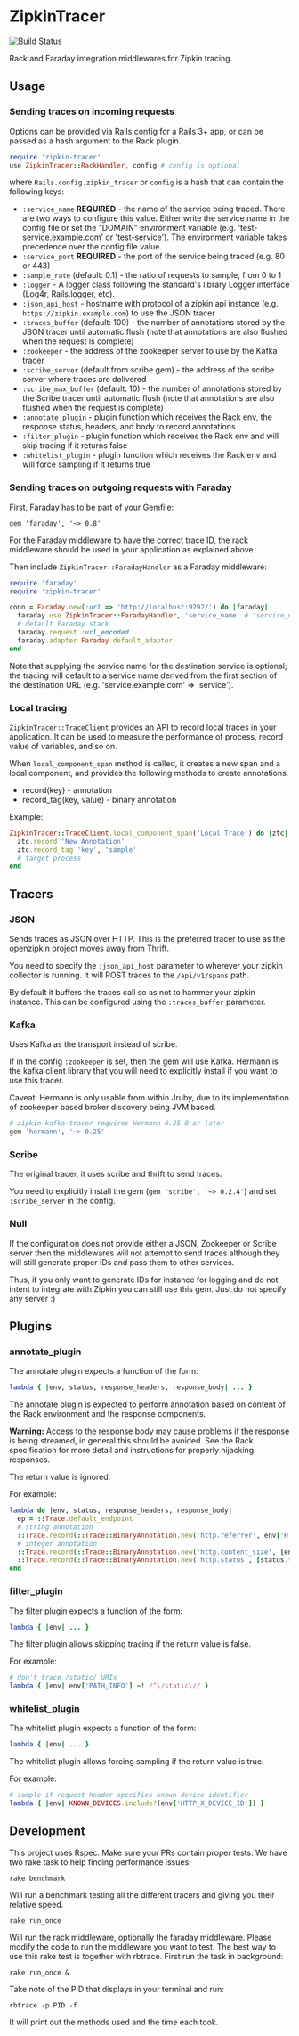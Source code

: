 # ZipkinTracer

[![Build Status](https://api.travis-ci.org/openzipkin/zipkin-tracer.svg?branch=master)](https://travis-ci.org/openzipkin/zipkin-tracer)

Rack and Faraday integration middlewares for Zipkin tracing.

## Usage

### Sending traces on incoming requests

Options can be provided via Rails.config for a Rails 3+ app, or can be passed as a hash argument to the Rack plugin.

```ruby
require 'zipkin-tracer'
use ZipkinTracer::RackHandler, config # config is optional
```

where `Rails.config.zipkin_tracer` or `config` is a hash that can contain the following keys:

* `:service_name` **REQUIRED** - the name of the service being traced. There are two ways to configure this value. Either write the service name in the config file or set the "DOMAIN" environment variable (e.g. 'test-service.example.com' or 'test-service'). The environment variable takes precedence over the config file value.
* `:service_port` **REQUIRED** - the port of the service being traced (e.g. 80 or 443)
* `:sample_rate` (default: 0.1) - the ratio of requests to sample, from 0 to 1
* `:logger` - A logger class following the standard's library Logger interface (Log4r, Rails.logger, etc).
* `:json_api_host` - hostname with protocol of a zipkin api instance (e.g. `https://zipkin.example.com`) to use the JSON tracer
* `:traces_buffer` (default: 100) - the number of annotations stored by the JSON tracer until automatic flush (note that annotations are also flushed when the request is complete)
* `:zookeeper` - the address of the zookeeper server to use by the Kafka tracer
* `:scribe_server` (default from scribe gem) - the address of the scribe server where traces are delivered
* `:scribe_max_buffer` (default: 10) - the number of annotations stored by the Scribe tracer until automatic flush (note that annotations are also flushed when the request is complete)
* `:annotate_plugin` - plugin function which receives the Rack env, the response status, headers, and body to record annotations
* `:filter_plugin` - plugin function which receives the Rack env and will skip tracing if it returns false
* `:whitelist_plugin` - plugin function which receives the Rack env and will force sampling if it returns true


### Sending traces on outgoing requests with Faraday

First, Faraday has to be part of your Gemfile:
```
gem 'faraday', '~> 0.8'
```

For the Faraday middleware to have the correct trace ID, the rack middleware should be used in your application as explained above.

Then include `ZipkinTracer::FaradayHandler` as a Faraday middleware:

```ruby
require 'faraday'
require 'zipkin-tracer'

conn = Faraday.new(:url => 'http://localhost:9292/') do |faraday|
  faraday.use ZipkinTracer::FaradayHandler, 'service_name' # 'service_name' is optional (but recommended)
  # default Faraday stack
  faraday.request :url_encoded
  faraday.adapter Faraday.default_adapter
end
```

Note that supplying the service name for the destination service is optional;
the tracing will default to a service name derived from the first section of the destination URL (e.g. 'service.example.com' => 'service').


### Local tracing

`ZipkinTracer::TraceClient` provides an API to record local traces in your application.
It can be used to measure the performance of process, record value of variables, and so on.

When `local_component_span` method is called, it creates a new span and a local component, and provides the following methods to create annotations.
* record(key) - annotation
* record_tag(key, value) - binary annotation

Example:
```ruby
ZipkinTracer::TraceClient.local_component_span('Local Trace') do |ztc|
  ztc.record 'New Annotation'
  ztc.record_tag 'key', 'sample'
  # target process
end
```


## Tracers

### JSON

Sends traces as JSON over HTTP. This is the preferred tracer to use as the openzipkin project moves away from Thrift.

You need to specify the `:json_api_host` parameter to wherever your zipkin collector is running. It will POST traces to the `/api/v1/spans` path.

By default it buffers the traces call so as not to hammer your zipkin instance. This can be configured using the `:traces_buffer` parameter.


### Kafka

Uses Kafka as the transport instead of scribe.

If in the config `:zookeeper` is set, then the gem will use Kafka.
Hermann is the kafka client library that you will need to explicitly install if you want to use this tracer.

Caveat: Hermann is only usable from within Jruby, due to its implementation of zookeeper based broker discovery being JVM based.

```ruby
# zipkin-kafka-tracer requires Hermann 0.25.0 or later
gem 'hermann', '~> 0.25'
```

### Scribe

The original tracer, it uses scribe and thrift to send traces.

You need to explicitly install the gem (`gem 'scribe', '~> 0.2.4'`) and set `:scribe_server` in the config.


### Null

If the configuration does not provide either a JSON, Zookeeper or Scribe server then the middlewares will not attempt to send traces although they will still generate proper IDs and pass them to other services.

Thus, if you only want to generate IDs for instance for logging and do not intent to integrate with Zipkin you can still use this gem. Just do not specify any server :)



## Plugins

### annotate_plugin
The annotate plugin expects a function of the form:

```ruby
lambda { |env, status, response_headers, response_body| ... }
```

The annotate plugin is expected to perform annotation based on content of the Rack environment and the response components.

**Warning:** Access to the response body may cause problems if the response is being streamed, in general this should be avoided.
See the Rack specification for more detail and instructions for properly hijacking responses.

The return value is ignored.

For example:

```ruby
lambda do |env, status, response_headers, response_body|
  ep = ::Trace.default_endpoint
  # string annotation
  ::Trace.record(::Trace::BinaryAnnotation.new('http.referrer', env['HTTP_REFERRER'], 'STRING', ep))
  # integer annotation
  ::Trace.record(::Trace::BinaryAnnotation.new('http.content_size', [env['CONTENT_SIZE']].pack('N'), 'I32', ep))
  ::Trace.record(::Trace::BinaryAnnotation.new('http.status', [status.to_i].pack('n'), 'I16', ep))
end
```

### filter_plugin
The filter plugin expects a function of the form:

```ruby
lambda { |env| ... }
```

The filter plugin allows skipping tracing if the return value is false.

For example:

```ruby
# don't trace /static/ URIs
lambda { |env| env['PATH_INFO'] ~! /^\/static\// }
```

### whitelist_plugin
The whitelist plugin expects a function of the form:

```ruby
lambda { |env| ... }
```

The whitelist plugin allows forcing sampling if the return value is true.

For example:

```ruby
# sample if request header specifies known device identifier
lambda { |env| KNOWN_DEVICES.include?(env['HTTP_X_DEVICE_ID']) }
```

## Development

This project uses Rspec. Make sure your PRs contain proper tests.
We have two rake task to help finding performance issues:
```
rake benchmark
```
Will run a benchmark testing all the different tracers and giving you
their relative speed.

```
rake run_once
```
Will run the rack middleware, optionally the faraday middleware. Please
modify the code to run the middleware you want to test.
The best way to use this rake test is together with rbtrace.
First run the task in background:
```
rake run_once &
```
Take note of the PID that displays in your terminal and run:
```
rbtrace -p PID -f
```
It will print out the methods used and the time each took.
